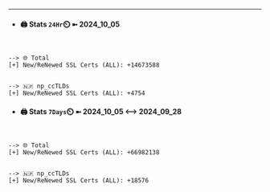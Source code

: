 

---
- #### 🖨️ **Stats** `24Hr`⏲️ ➼ 2024_10_05
```console


--> 🌐 Total
[+] New/ReNewed SSL Certs (ALL): +14673588


--> 🇳🇵 np_ccTLDs
[+] New/ReNewed SSL Certs (ALL): +4754

```

- #### 🖨️ **Stats** `7Days`⏲️ ➼ 2024_10_05 <--> 2024_09_28
```console


--> 🌐 Total
[+] New/ReNewed SSL Certs (ALL): +66982138


--> 🇳🇵 np_ccTLDs
[+] New/ReNewed SSL Certs (ALL): +18576

```

